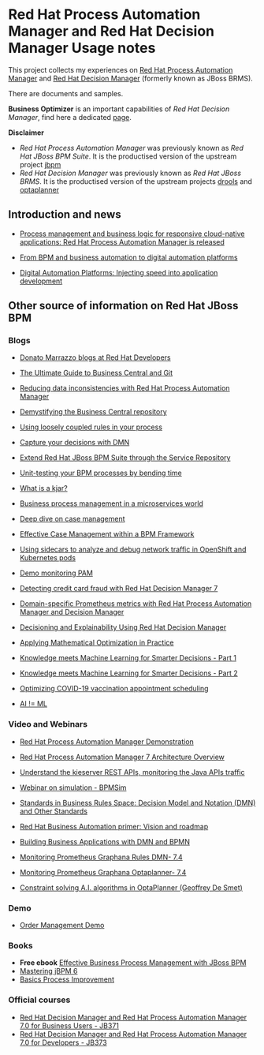 # Red Hat Process Automation Manager and Red Hat Decision Manager Usage notes

This project collects my experiences on [Red Hat Process Automation Manager][1] and [Red Hat Decision Manager][2] (formerly known as JBoss BRMS).

There are documents and samples.

**Business Optimizer** is an important capabilities of *Red Hat Decision Manager*, find here a dedicated [page](business-optimizer.md).

**Disclaimer** 

- *Red Hat Process Automation Manager* was previously known as *Red Hat JBoss BPM Suite*. It is the productised version of the upstream project [jbpm](http://www.jbpm.org) 
- *Red Hat Decision Manager* was previously known as *Red Hat JBoss BRMS*. It is the productised version of the upstream projects [drools](http://www.drools.org) and [optaplanner](http://www.optaplanner.org) 



[1]: https://www.redhat.com/en/technologies/jboss-middleware/process-automation-manager
[2]: https://www.redhat.com/en/technologies/jboss-middleware/decision-manager

## Introduction and news

 - [Process management and business logic for responsive cloud-native applications: Red Hat Process Automation Manager is released](https://middlewareblog.redhat.com/2018/06/19/process-management-and-business-logic-for-responsive-cloud-native-applications-red-hat-process-automation-manager-is-released/)

 - [From BPM and business automation to digital automation platforms](https://middlewareblog.redhat.com/2018/07/18/from-bpm-and-business-automation-to-digital-automation-platforms/)

 - [Digital Automation Platforms: Injecting speed into application development](https://middlewareblog.redhat.com/2018/06/06/digital-automation-platforms-injecting-speed-into-application-development/)

## Other source of information on Red Hat JBoss BPM

### Blogs

- [Donato Marrazzo blogs at Red Hat Developers](https://developers.redhat.com/blog/author/dmarrazzo/)

- [The Ultimate Guide to Business Central and Git](http://porcelli.me/rhba/business-central/git/2018/11/05/business-central-git.html)

- [Reducing data inconsistencies with Red Hat Process Automation Manager](https://developers.redhat.com/blog/2018/08/22/reducing-data-inconsistencies-with-red-hat-process-automation-manager/)

- [Demystifying the Business Central repository](http://www.opensourcerers.org/demystifying-business-central-repository/)

- [Using loosely coupled rules in your process](http://www.opensourcerers.org/loose-coupled-rules/)

- [Capture your decisions with DMN](http://www.opensourcerers.org/capture-your-decisions-with-dmn/)

- [Extend Red Hat JBoss BPM Suite through the Service Repository](https://developers.redhat.com/blog/2018/01/30/red-hat-jboss-bpm-suite/)

- [Unit-testing your BPM processes by bending time](https://developers.redhat.com/blog/2016/07/18/unit-testing-your-bpm-processes-by-bending-time/)
 
- [What is a kjar?](https://developers.redhat.com/blog/2018/03/14/what-is-a-kjar/)

- [Business process management in a microservices world](https://developers.redhat.com/blog/2016/10/10/business-process-management-in-a-microservices-world/)

- [Deep dive on case management](https://rh2017.smarteventscloud.com/connect/sessionDetail.ww?SESSION_ID=104878)

- [Effective Case Management within a BPM Framework](https://middlewareblog.redhat.com/2018/06/19/effective-case-management-within-a-bpm-framework/)

- [Using sidecars to analyze and debug network traffic in OpenShift and Kubernetes pods](https://developers.redhat.com/blog/2019/02/27/sidecars-analyze-debug-network-traffic-kubernetes-pod/)

- [Demo monitoring PAM](https://github.com/jbossdemocentral/rhpam7-monitoring-addon)

- [Detecting credit card fraud with Red Hat Decision Manager 7](https://developers.redhat.com/blog/2018/07/26/detecting-credit-card-fraud-with-red-hat-decision-manager-7/)

- [Domain-specific Prometheus metrics with Red Hat Process Automation Manager and Decision Manager](https://developers.redhat.com/blog/2019/10/31/domain-specific-prometheus-metrics-with-red-hat-process-automation-manager-and-decision-manager)

- [Decisioning and Explainability Using Red Hat Decision Manager](https://dzone.com/articles/decisioning-and-explainability-using-red-hat-proce)

- [Applying Mathematical Optimization in Practice](https://link.springer.com/article/10.1007/s43069-020-00046-9)

- [Knowledge meets Machine Learning for Smarter Decisions - Part 1](https://developers.redhat.com/blog/2021/01/14/knowledge-meets-machine-learning-for-smarter-decisions-part-1/)

- [Knowledge meets Machine Learning for Smarter Decisions - Part 2](https://developers.redhat.com/blog/2021/01/22/knowledge-meets-machine-learning-for-smarter-decisions-part-2/)

- [Optimizing COVID-19 vaccination appointment scheduling](https://blog.kie.org/2021/03/optimizing-covid-19-vaccination-appointment-scheduling.html) 

- [AI != ML](https://medium.com/swlh/ai-is-not-equal-to-ml-2312e0a815e2)

### Video and Webinars

 - [Red Hat Process Automation Manager Demonstration](https://youtu.be/IQ0Ru-uoDo0)

 - [Red Hat Process Automation Manager 7 Architecture Overview](https://youtu.be/gQHMh66mmh8)

 - [Understand the kieserver REST APIs, monitoring the Java APIs traffic](https://youtu.be/v7Td4PsT1O8)

 - [Webinar on simulation - BPMSim](https://www.youtube.com/watch?v=xNzM7A3MGJI&list=PLZPWJhPaP-K7u2cjmyhf2SknXX9HhyWrq)

 - [Standards in Business Rules Space: Decision Model and Notation (DMN) and Other Standards](https://youtu.be/fXYD_HE7ufc)

 - [Red Hat Business Automation primer: Vision and roadmap](https://youtu.be/oQCkA_HzYoU)

 - [Building Business Applications with DMN and BPMN](https://youtu.be/C0u3ZDiH3ek)

 - [Monitoring Prometheus Graphana Rules DMN- 7.4](https://youtu.be/huKP9KhCD2k)

 - [Monitoring Prometheus Graphana Optaplanner- 7.4](https://youtu.be/q0mSR36Xnmkk)

 - [Constraint solving A.I. algorithms in OptaPlanner (Geoffrey De Smet)](https://www.youtube.com/watch?v=dW_b_n737TU&t=24s)

### Demo

- [Order Management Demo](https://github.com/jbossdemocentral/rhpam7-order-management-demo-repo)

### Books

 - **Free ebook** [Effective Business Process Management with JBoss BPM](https://developers.redhat.com/books/effective-business-process-management-jboss-bpm/)
 - [Mastering jBPM 6](https://www.packtpub.com/application-development/mastering-jbpm6)
 - [Basics Process Improvement](https://www.amazon.it/Basics-Process-Improvement-Tristan-Boutros/dp/1498719880/ref=cm_cr_arp_d_product_top?ie=UTF8)
 
### Official courses

 - [Red Hat Decision Manager and Red Hat Process Automation Manager 7.0 for Business Users - JB371](https://www.redhat.com/en/services/training/jb371-red-hat-decision-manager-and-red-hat-process-automation-manager-70-business-users)
 - [Red Hat Decision Manager and Red Hat Process Automation Manager 7.0 for Developers - JB373](https://www.redhat.com/en/services/training/jb373-red-hat-decision-manager-and-red-hat-process-automation-manager-70-developers)